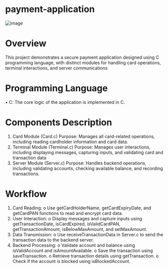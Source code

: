 # payment-application

![image](https://github.com/marwawageeh/payment-application/assets/173267798/f400a0bc-9813-429c-b74e-ae0c682a1753)




# Overview



This project demonstrates a secure payment application designed using C programming language, with distinct modules for handling card operations, terminal interactions, and server communications




# Programming Language



•	C: The core logic of the application is implemented in C.



# Components Description



1. Card Module (Card.c)
Purpose: Manages all card-related operations, including reading cardholder information and card data.
2. Terminal Module (Terminal.c)
Purpose: Manages user interactions, including displaying messages, capturing inputs, and validating card and transaction data
3. Server Module (Server.c)
Purpose: Handles backend operations, including validating accounts, checking available balance, and recording transactions.



# Workflow


 
1.	Card Reading:
o	Use getCardHolderName, getCardExpiryDate, and getCardPAN functions to read and encrypt card data.
2.	User Interaction:
o	Display messages and capture inputs using getTransactionDate, isCardExpired, isValidCardPAN, getTransactionAmount, isBelowMaxAmount, and setMaxAmount.
3.	Data Transmission:
o	Use receiveTransactionData in Server.c to send the transaction data to the backend server.
4.	Backend Processing:
o	Validate account and balance using isValidAccount and isAmountAvailable.
o	Save the transaction using saveTransaction.
o	Retrieve transaction details using getTransaction.
o	Check if the account is blocked using isBlockedAccount.
